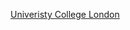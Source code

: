 [Univeristy College London](https://www.ucl.ac.uk/maths/research/numerical-analysis-and-scientific-computing)